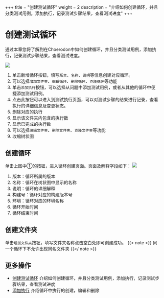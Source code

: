+++
title = "创建测试循环"
weight = 2
description = "介绍如何创建循环，并且分类测试用例，添加执行，记录测试步骤结果，查看测试进度"
+++

# 创建测试循环

通过本章您将了解到在Choerodon中如何创建循环，并且分类测试用例，添加执行，记录测试步骤结果，查看测试进度。

![](/img/docs/user-guide/test-management/test-cycle/cycle.jpg)

1. 单击新增循环按钮，填写`版本`、`名称`、`说明`等信息创建对应循环。
1. 可以选择`增加文件夹`、`编辑循环`、`删除循环`、`克隆循环`等功能
1. 单击`添加执行`按钮，可以选择从问题中添加测试用例，或者从其他的循环中便捷添加测试用例。
1. 点击此按钮可以进入到测试执行页面，可以对测试步骤的结果进行记录，查看执行的详细信息及变更状态。
1. 删除对应的执行
1. 显示该文件夹内包含的执行数
1. 显示已完成的执行数
1. 可以选择`编辑文件夹`、`删除文件夹`、`克隆文件夹`等功能
1. 收缩树状图

## 创建循环

单击上图中①的按钮，进入循环创建页面。页面及解释字段如下：
![](/img/docs/user-guide/test-management/test-cycle/create-cycle.jpg)

1. 版本：循环所属的版本
1. 名称：循环在树状图中显示的名称
1. 说明：循环的详细解释
1. 构建号：循环对应的构建版本号
1. 环境：循环对应的环境名称
1. 循环开始时间
1. 循环结束时间

## 创建文件夹

单击`增加文件夹`按钮，填写文件夹名称点击空白处即可创建成功。
{{< note >}}
同一个循环下不允许出现同名文件夹
{{</ note >}}

## 更多操作

- [创建测试循环](../create-cycle) 介绍如何创建循环，并且分类测试用例，添加执行，记录测试步骤结果，查看测试进度
- [添加执行](../add-execution) 介绍循环中执行的创建，编辑和删除